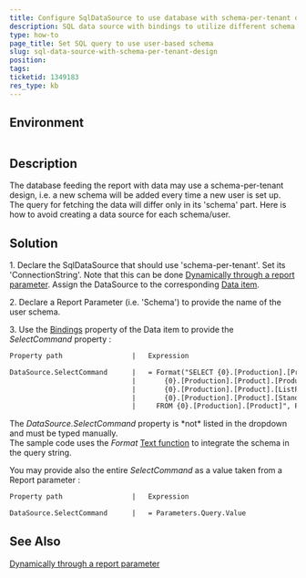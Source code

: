 ```yaml
---
title: Configure SqlDataSource to use database with schema-per-tenant design
description: SQL data source with bindings to utilize different schema for each user according to report parameter
type: how-to
page_title: Set SQL query to use user-based schema
slug: sql-data-source-with-schema-per-tenant-design
position: 
tags: 
ticketid: 1349183
res_type: kb
---
```


## Environment
<table>
</table>


## Description
The database feeding the report with data may use a schema-per-tenant design, i.e. a new schema will be added every time a new user is set up. The query for fetching the data will differ only in its 'schema' part. Here is how to avoid creating a data source for each schema/user.

## Solution
1\. Declare the SqlDataSource that should use 'schema-per-tenant'. Set its 'ConnectionString'. Note that this can be done [Dynamically through a report parameter](https://docs.telerik.com/reporting/knowledge-base/how-to-pass-connectionstring-to-report-dynamically-through-report-parameter). Assign the DataSource to the corresponding [Data item](https://docs.telerik.com/reporting/data-items).  

2\. Declare a Report Parameter (i.e. 'Schema') to provide the name of the user schema.  

3\. Use the [Bindings](https://docs.telerik.com/reporting/expressions-bindings) property of the Data item to provide the _SelectCommand_ property :  
  

```XML
Property path                 |   Expression

DataSource.SelectCommand      |   = Format("SELECT {0}.[Production].[Product].[Name],
                              |       {0}.[Production].[Product].[ProductNumber],
                              |       {0}.[Production].[Product].[ListPrice],
                              |       {0}.[Production].[Product].[StandardCost]
                              |     FROM {0}.[Production].[Product]", Parameters.Schema.Value)
```
  
The _DataSource.SelectCommand_ property is \*not\* listed in the dropdown and must be typed manually.  
The sample code uses the _Format_ [Text function](https://docs.telerik.com/reporting/expressions-text-functions) to integrate the schema in the query string. 

You may provide also the entire _SelectCommand_ as a value taken from a Report parameter :

```XML
Property path                 |   Expression

DataSource.SelectCommand      |   = Parameters.Query.Value
```
## See Also
[Dynamically through a report parameter](https://docs.telerik.com/reporting/knowledge-base/how-to-pass-connectionstring-to-report-dynamically-through-report-parameter)

